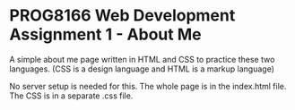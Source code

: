 # PROG8166 Web Development Assignment 1 - About Me
A simple about me page written in HTML and CSS to practice these two languages. (CSS is a design language and HTML is a markup language)

No server setup is needed for this. The whole page is in the index.html file. The CSS is in a separate .css file.

